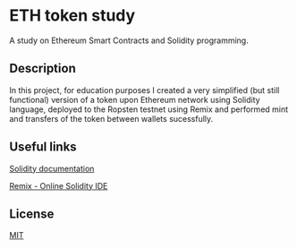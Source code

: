 # ETH token study
A study on Ethereum Smart Contracts and Solidity programming.

## Description
In this project, for education purposes I created a very simplified (but still functional) version of a token upon Ethereum network using Solidity language, deployed to the Ropsten testnet using Remix and performed mint and transfers of the token between wallets sucessfully.

## Useful links
[Solidity documentation](https://docs.soliditylang.org/en/v0.8.9/)

[Remix - Online Solidity IDE](http://remix.ethereum.org/)

## License
[MIT](https://choosealicense.com/licenses/mit/)
